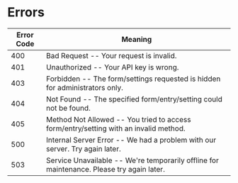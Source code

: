 # Errors

Error Code | Meaning
---------- | -------
400 | Bad Request -- Your request is invalid.
401 | Unauthorized -- Your API key is wrong.
403 | Forbidden -- The form/settings requested is hidden for administrators only.
404 | Not Found -- The specified form/entry/setting could not be found.
405 | Method Not Allowed -- You tried to access form/entry/setting with an invalid method.
500 | Internal Server Error -- We had a problem with our server. Try again later.
503 | Service Unavailable -- We're temporarily offline for maintenance. Please try again later.
